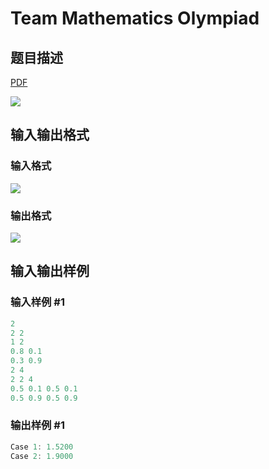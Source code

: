 # Team Mathematics Olympiad

## 题目描述

[problemUrl]: https://uva.onlinejudge.org/index.php?option=com_onlinejudge&Itemid=8&category=441&page=show_problem&problem=4033

[PDF](https://uva.onlinejudge.org/external/125/p12588.pdf)

![](https://cdn.luogu.com.cn/upload/vjudge_pic/UVA12588/4cd1ff749634406317cd8c8e0bbceb05f71e431e.png)

## 输入输出格式

### 输入格式

![](https://cdn.luogu.com.cn/upload/vjudge_pic/UVA12588/578ba1d0d5ee969a0e0247dc4dac1f8754e99010.png)

### 输出格式

![](https://cdn.luogu.com.cn/upload/vjudge_pic/UVA12588/e6d47a1ba4ff32b9221b0937cee0d68f4580cc3f.png)

## 输入输出样例

### 输入样例 #1

```cpp
2
2 2
1 2
0.8 0.1
0.3 0.9
2 4
2 2 4
0.5 0.1 0.5 0.1
0.5 0.9 0.5 0.9
```


### 输出样例 #1

```cpp
Case 1: 1.5200
Case 2: 1.9000
```


